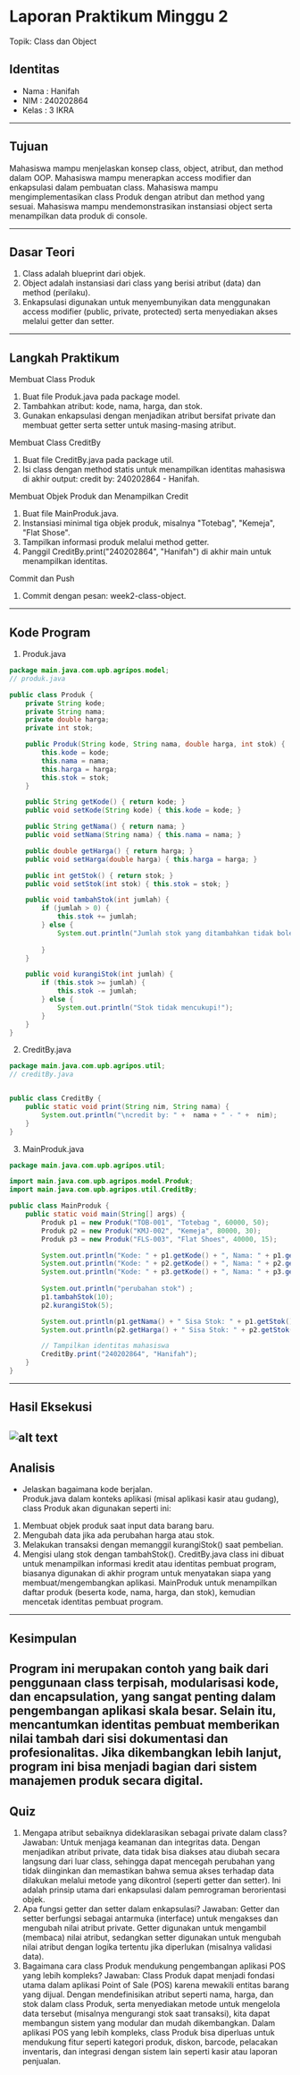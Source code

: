 # Laporan Praktikum Minggu 2 
Topik: Class dan Object

## Identitas
- Nama  : Hanifah
- NIM   : 240202864
- Kelas : 3 IKRA

---

## Tujuan
Mahasiswa mampu menjelaskan konsep class, object, atribut, dan method dalam OOP.
Mahasiswa mampu menerapkan access modifier dan enkapsulasi dalam pembuatan class.
Mahasiswa mampu mengimplementasikan class Produk dengan atribut dan method yang sesuai.
Mahasiswa mampu mendemonstrasikan instansiasi object serta menampilkan data produk di console.

---

## Dasar Teori
1. Class adalah blueprint dari objek.  
2. Object adalah instansiasi dari class yang berisi atribut (data) dan method (perilaku).   
3. Enkapsulasi digunakan untuk menyembunyikan data menggunakan access modifier (public, private, protected) serta menyediakan akses melalui getter dan setter.


---

## Langkah Praktikum
Membuat Class Produk
   1. Buat file Produk.java pada package model.
   2. Tambahkan atribut: kode, nama, harga, dan stok.
   3. Gunakan enkapsulasi dengan menjadikan atribut bersifat private dan membuat getter serta setter untuk masing-masing atribut.

 Membuat Class CreditBy
   1. Buat file CreditBy.java pada package util.
   2. Isi class dengan method statis untuk menampilkan identitas mahasiswa di akhir output: credit by: 240202864 - Hanifah.

 Membuat Objek Produk dan Menampilkan Credit
   1. Buat file MainProduk.java.
   2. Instansiasi minimal tiga objek produk, misalnya "Totebag", "Kemeja", "Flat Shose".
   3. Tampilkan informasi produk melalui method getter.
   4. Panggil CreditBy.print("240202864", "Hanifah") di akhir main untuk menampilkan identitas.

 Commit dan Push
   1. Commit dengan pesan: week2-class-object.
---

## Kode Program

1. Produk.java  

```java
package main.java.com.upb.agripos.model;
// produk.java

public class Produk {
    private String kode;
    private String nama;
    private double harga;
    private int stok;

    public Produk(String kode, String nama, double harga, int stok) {
        this.kode = kode;
        this.nama = nama;
        this.harga = harga;
        this.stok = stok;
    }

    public String getKode() { return kode; }
    public void setKode(String kode) { this.kode = kode; }

    public String getNama() { return nama; }
    public void setNama(String nama) { this.nama = nama; }

    public double getHarga() { return harga; }
    public void setHarga(double harga) { this.harga = harga; }

    public int getStok() { return stok; }
    public void setStok(int stok) { this.stok = stok; }

    public void tambahStok(int jumlah) {
        if (jumlah > 0) {
            this.stok += jumlah;
        } else {
            System.out.println("Jumlah stok yang ditambahkan tidak boleh ditambahkan!");
            
        }
    }

    public void kurangiStok(int jumlah) {
        if (this.stok >= jumlah) {
            this.stok -= jumlah;
        } else {
            System.out.println("Stok tidak mencukupi!");
        }
    }
}
```
2. CreditBy.java

```java
package main.java.com.upb.agripos.util;
// creditBy.java


public class CreditBy {
    public static void print(String nim, String nama) {
        System.out.println("\ncredit by: " +  nama + " - " +  nim);
    }
}
```
3. MainProduk.java

```java
package main.java.com.upb.agripos.util;

import main.java.com.upb.agripos.model.Produk;
import main.java.com.upb.agripos.util.CreditBy;

public class MainProduk {
    public static void main(String[] args) {
        Produk p1 = new Produk("TOB-001", "Totebag ", 60000, 50);
        Produk p2 = new Produk("KMJ-002", "Kemeja", 80000, 30);
        Produk p3 = new Produk("FLS-003", "Flat Shoes", 40000, 15);

        System.out.println("Kode: " + p1.getKode() + ", Nama: " + p1.getNama() + ", Harga: " + p1.getHarga() + ", Stok: " + p1.getStok());
        System.out.println("Kode: " + p2.getKode() + ", Nama: " + p2.getNama() + ", Harga: " + p2.getHarga() + ", Stok: " + p2.getStok());
        System.out.println("Kode: " + p3.getKode() + ", Nama: " + p3.getNama() + ", Harga: " + p3.getHarga() + ", Stok: " + p3.getStok());
        
        System.out.println("perubahan stok") ;
        p1.tambahStok(10);
        p2.kurangiStok(5);

        System.out.println(p1.getNama() + " Sisa Stok: " + p1.getStok()) ;
        System.out.println(p2.getHarga() + " Sisa Stok: " + p2.getStok()) ;

        // Tampilkan identitas mahasiswa
        CreditBy.print("240202864", "Hanifah");
    }
}
```

---

## Hasil Eksekusi
![alt text](<Cuplikan layar 2025-10-08 144907.png>)
---

## Analisis

- Jelaskan bagaimana kode berjalan.  
Produk.java dalam konteks aplikasi (misal aplikasi kasir atau gudang), class Produk akan digunakan seperti ini:
1. Membuat objek produk saat input data barang baru.
2. Mengubah data jika ada perubahan harga atau stok.
3. Melakukan transaksi dengan memanggil kurangiStok() saat pembelian.
4. Mengisi ulang stok dengan tambahStok(). 
CreditBy.java class ini dibuat untuk menampilkan informasi kredit atau identitas pembuat program, biasanya digunakan di akhir program untuk menyatakan siapa yang membuat/mengembangkan aplikasi.
MainProduk untuk menampilkan daftar produk (beserta kode, nama, harga, dan stok), kemudian mencetak identitas pembuat program.  

---

## Kesimpulan
Program ini merupakan contoh yang baik dari penggunaan class terpisah, modularisasi kode, dan encapsulation, yang sangat penting dalam pengembangan aplikasi skala besar. Selain itu, mencantumkan identitas pembuat memberikan nilai tambah dari sisi dokumentasi dan profesionalitas. Jika dikembangkan lebih lanjut, program ini bisa menjadi bagian dari sistem manajemen produk secara digital.
---

## Quiz
1. Mengapa atribut sebaiknya dideklarasikan sebagai private dalam class?
Jawaban:
Untuk menjaga keamanan dan integritas data. Dengan menjadikan atribut private, data tidak bisa diakses atau diubah secara langsung dari luar class, sehingga dapat mencegah perubahan yang tidak diinginkan dan memastikan bahwa semua akses terhadap data dilakukan melalui metode yang dikontrol (seperti getter dan setter). Ini adalah prinsip utama dari enkapsulasi dalam pemrograman berorientasi objek.
2. Apa fungsi getter dan setter dalam enkapsulasi?
Jawaban:
Getter dan setter berfungsi sebagai antarmuka (interface) untuk mengakses dan mengubah nilai atribut private. Getter digunakan untuk mengambil (membaca) nilai atribut, sedangkan setter digunakan untuk mengubah nilai atribut dengan logika tertentu jika diperlukan (misalnya validasi data). 
3. Bagaimana cara class Produk mendukung pengembangan aplikasi POS yang lebih kompleks?
Jawaban:
Class Produk dapat menjadi fondasi utama dalam aplikasi Point of Sale (POS) karena mewakili entitas barang yang dijual. Dengan mendefinisikan atribut seperti nama, harga, dan stok dalam class Produk, serta menyediakan metode untuk mengelola data tersebut (misalnya mengurangi stok saat transaksi), kita dapat membangun sistem yang modular dan mudah dikembangkan. Dalam aplikasi POS yang lebih kompleks, class Produk bisa diperluas untuk mendukung fitur seperti kategori produk, diskon, barcode, pelacakan inventaris, dan integrasi dengan sistem lain seperti kasir atau laporan penjualan.

